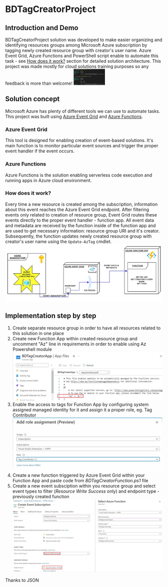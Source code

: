 # BDTagCreatorProject 

## Introduction and Demo
BDTagCreatorProject solution was developed to make easier organizing and identifying resources groups among Microsoft Azure subscription by tagging newly created resource group with creator's user name. Azure Event Grid, Azure Functions and PowerShell script enable to automate this task - see [How does it work?](how-does-it-work?) section for detailed solution architecture.
This project was made mostly for cloud solutions training purposes so any feedback is more than welcome!
<img src="https://github.com/Talamakk/BDTagCreatorProject/blob/main/Images/CreatingRG.jpg" width="100">

## Solution concept 
Microsoft Azure has plenty of different tools we can use to automate tasks. This project was built using [Azure Event Grid](https://azure.microsoft.com/pl-pl/services/event-grid/) and [Azure Functions](https://docs.microsoft.com/en-us/azure/azure-functions/functions-overview).
### Azure Event Grid
This tool is designed for enabling creation of event-based solutions. It's main function is to monitor particular event sources and trigger the proper event handler if the event occurs. 
### Azure Functions
Azure Functions is the solution enabling serverless code execution and running apps in Azure cloud environment. 
### How does it work?
Every time a new resource is created among the subscription, information about this event reaches the Azure Event Grid endpoint. After filtering events only related to creation of resource group, Event Grid routes these events directly to the proper event handler - function app. All event data and metadata are received by the function inside of the function app and are used to get necessary information: resource group URI and it's creator. Subsequently, the function updates newly created resource group with creator's user name using the `Update-AzTag` cmdlet.  
![Screen2](https://github.com/Talamakk/BDTagCreatorProject/blob/main/Images/DIAGRAM1.jpg)

## Implementation step by step
1. Create separate resource group in order to have all resources related to this solution in one place
2. Create new Function App within created resource group and uncomment "Az" line in requirements in order to enable using Az Powershell module
![Screen3](https://github.com/Talamakk/BDTagCreatorProject/blob/main/Images/SBS1.jpg)
3. Enable the access to tags for Function App by configuring system assigned managed identity for it and assign it a proper role, eg. Tag Contributor
![Screen4](https://github.com/Talamakk/BDTagCreatorProject/blob/main/Images/SBS2.jpg)
4. Create a new function triggered by Azure Event Grid within your Function App and paste code from *BDTagCreatorFunction.ps1* file
5. Create a new event subsciption within you resource group and select event types to filter (*Resource Write Success* only) and endpoint type - previously created function 
![Screen5](https://github.com/Talamakk/BDTagCreatorProject/blob/main/Images/SBS3.jpg)


Thanks to JSON 


